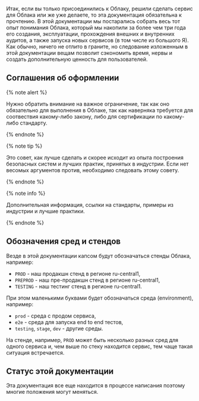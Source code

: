 Итак, если вы только присоединились к Облаку, решили сделать сервис для Облака или же уже делаете, то эта документация обязательна к прочтению. В этой документации мы постарались собрать весь тот опыт понимания Облака, который мы накопили за более чем три года его создания, эксплуатации, прохождения внешних и внутренних аудитов, а также запуска новых сервисов (в том числе из большого Я). Как обычно, ничего не отлито в граните, но следование изложенным в этой документации вещам позволит сэкономить время, нервы и создать дополнительную ценность для пользователей.

## Соглашения об оформлении

{% note alert %}

Нужно обратить внимание на важное ограничение, так как оно обязательно для выполнения в Облаке, так как наверняка требуется для соотвествия какому-либо закону, либо для сертификации по какому-либо стандарту.

{% endnote %}


{% note tip %}

Это совет, как лучше сделать и скорее исходит из опыта построения безопасных систем и лучших практик, принятых в индустрии. Если нет весомых аргументов против, необходимо следовать этому совету.

{% endnote %}


{% note info %}

Дополнительная информация, ссылки на стандарты, примеры из индустрии и лучшие практики.

{% endnote %}

## Обозначения сред и стендов

Везде в этой документации капсом будут обозначаться стенды Облака, например:

* `PROD` - наш продакшн стенд в регионе ru-central1,
* `PREPROD` - наш пре-продакшн стенд в регионе ru-central1,
* `TESTING` - наш тестинг стенд в регионе ru-central1.

При этом маленькими буквами будет обозначаться среда (environment), например:

* `prod` - среда с продом сервиса,
* `e2e` - среда для запуска end to end тестов,
* `testing`, `stage`, `dev` - другие среды.

На стенде, например, `PROD` может быть несколько разных сред для одного сервиса и, чем выше по стеку находится сервис, тем чаще такая ситуация встречается.

## Статус этой документации

Эта документация все еще находится в процессе написания поэтому многие положения могут меняться.

